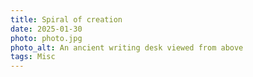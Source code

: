 ```yaml
---
title: Spiral of creation
date: 2025-01-30
photo: photo.jpg
photo_alt: An ancient writing desk viewed from above
tags: Misc
---
```

